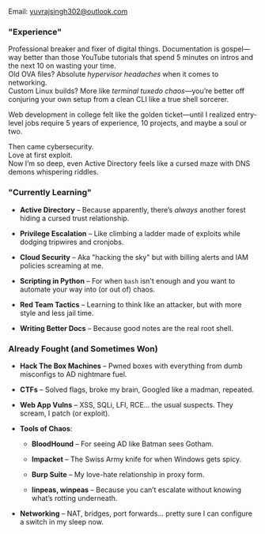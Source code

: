 Email: yuvrajsingh302@outlook.com

### "Experience"

Professional breaker and fixer of digital things. Documentation is gospel—way better than those YouTube tutorials that spend 5 minutes on intros and the next 10 on wasting your time.  
Old OVA files? Absolute _hypervisor headaches_ when it comes to networking.  
Custom Linux builds? More like _terminal tuxedo chaos_—you’re better off conjuring your own setup from a clean CLI like a true shell sorcerer.

Web development in college felt like the golden ticket—until I realized entry-level jobs require 5 years of experience, 10 projects, and maybe a soul or two.

Then came cybersecurity.  
Love at first exploit.  
Now I’m so deep, even Active Directory feels like a cursed maze with DNS demons whispering riddles.

### "Currently Learning"

- **Active Directory** – Because apparently, there’s _always_ another forest hiding a cursed trust relationship.
    
- **Privilege Escalation** – Like climbing a ladder made of exploits while dodging tripwires and cronjobs.
    
- **Cloud Security** – Aka "hacking the sky" but with billing alerts and IAM policies screaming at me.
    
- **Scripting in Python** – For when `bash` isn't enough and you want to automate your way into (or out of) chaos.
    
- **Red Team Tactics** – Learning to think like an attacker, but with more style and less jail time.
    
- **Writing Better Docs** – Because good notes are the real root shell.

### **Already Fought (and Sometimes Won)**

- **Hack The Box Machines** – Pwned boxes with everything from dumb misconfigs to AD nightmare fuel.
    
- **CTFs** – Solved flags, broke my brain, Googled like a madman, repeated.
    
- **Web App Vulns** – XSS, SQLi, LFI, RCE... the usual suspects. They scream, I patch (or exploit).
    
- **Tools of Chaos**:
    
    - **BloodHound** – For seeing AD like Batman sees Gotham.
        
    - **Impacket** – The Swiss Army knife for when Windows gets spicy.
        
    - **Burp Suite** – My love-hate relationship in proxy form.
        
    - **linpeas, winpeas** – Because you can’t escalate without knowing what’s rotting underneath.
        
- **Networking** – NAT, bridges, port forwards... pretty sure I can configure a switch in my sleep now.

